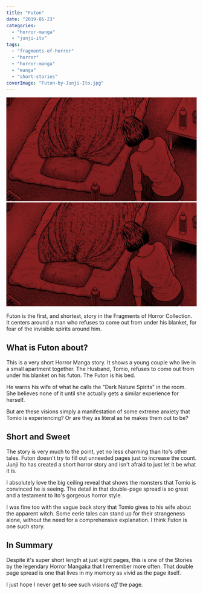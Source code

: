 ```yaml
---
title: "Futon"
date: "2019-05-23"
categories: 
  - "horror-manga"
  - "junji-ito"
tags: 
  - "fragments-of-horror"
  - "horror"
  - "horror-manga"
  - "manga"
  - "short-stories"
coverImage: "Futon-by-Junji-Ito.jpg"
---
```


[![](images/Futon-by-Junji-Ito.jpg)](images/Futon-by-Junji-Ito.jpg)
[![](images/Futon-by-Junji-Ito.jpg)](images/Futon-by-Junji-Ito.jpg)

Futon is the first, and shortest, story in the Fragments of Horror Collection. It centers around a man who refuses to come out from under his blanket, for fear of the invisible spirits around him.

## What is Futon about?

This is a very short Horror Manga story. It shows a young couple who live in a small apartment together. The Husband, Tomio, refuses to come out from under his blanket on his futon. The Futon is his bed.

He warns his wife of what he calls the "Dark Nature Spirits" in the room. She believes none of it until she actually gets a similar experience for herself.

But are these visions simply a manifestation of some extreme anxiety that Tomio is experiencing? Or are they as literal as he makes them out to be?

## Short and Sweet

The story is very much to the point, yet no less charming than Ito's other tales. Futon doesn't try to fill out unneeded pages just to increase the count. Junji Ito has created a short horror story and isn't afraid to just let it be what it is.

I absolutely love the big ceiling reveal that shows the monsters that Tomio is convinced he is seeing. The detail in that double-page spread is so great and a testament to Ito's gorgeous horror style.

I was fine too with the vague back story that Tomio gives to his wife about the apparent witch. Some eerie tales can stand up for their strangeness alone, without the need for a comprehensive explanation. I think Futon is one such story.

## In Summary

Despite it's super short length at just eight pages, this is one of the Stories by the legendary Horror Mangaka that I remember more often. That double page spread is one that lives in my memory as vivid as the page itself.

I just hope I never get to see such visions _off_ the page.
